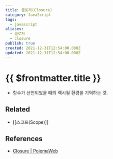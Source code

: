 ```yaml
---
title: 클로저(Closure)
category: JavaScript
tags:
  - javascript
aliases:
  - 클로저
  - Closure
publish: true
created: 2021-12-31T12:54:00.000Z
updated: 2021-12-31T12:54:00.000Z
---
```


# {{ $frontmatter.title }}

- 함수가 선언되었을 때의 렉시컬 환경을 기억하는 것.

## Related

- [[스코프(Scope)]]

## References

- [Closure | PoiemaWeb](https://poiemaweb.com/js-closure)
